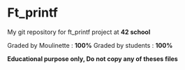 # Ft_printf
My git repository for ft_printf project at **42 school**

Graded by Moulinette : **100%**
Graded by students : **100%**

**Educational purpose only, Do not copy any of theses files**
